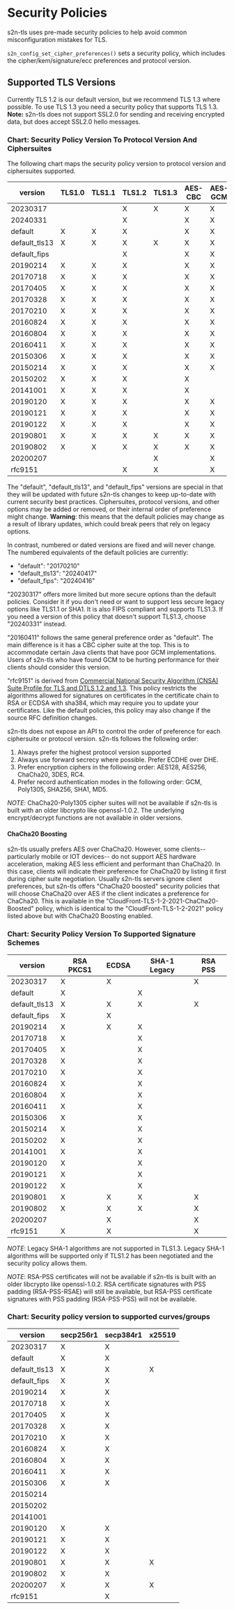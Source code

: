 # Security Policies

s2n-tls uses pre-made security policies to help avoid common misconfiguration mistakes for TLS.

`s2n_config_set_cipher_preferences()` sets a security policy, which includes the cipher/kem/signature/ecc preferences and protocol version.

## Supported TLS Versions

Currently TLS 1.2 is our default version, but we recommend TLS 1.3 where possible. To use TLS 1.3 you need a security policy that supports TLS 1.3.
**Note:** s2n-tls does not support SSL2.0 for sending and receiving encrypted data, but does accept SSL2.0 hello messages.

### Chart: Security Policy Version To Protocol Version And Ciphersuites

The following chart maps the security policy version to protocol version and ciphersuites supported.

|    version    | TLS1.0 | TLS1.1 | TLS1.2 | TLS1.3 | AES-CBC | AES-GCM | CHACHAPOLY | 3DES | RC4 | DHE | ECDHE | RSA kx |
|---------------|--------|--------|--------|--------|---------|---------|------------|------|-----|-----|-------|--------|
|   20230317    |        |        |    X   |    X   |    X    |    X    |            |      |     |     |   X   |        |
|   20240331    |        |        |    X   |        |    X    |    X    |            |      |     |     |   X   |        |
|    default    |    X   |    X   |    X   |        |    X    |    X    |      X     |      |     |     |   X   |    X   |
| default_tls13 |    X   |    X   |    X   |    X   |    X    |    X    |      X     |      |     |     |   X   |    X   |
| default_fips  |        |        |    X   |        |    X    |    X    |            |      |     |  X  |   X   |        |
|   20190214    |    X   |    X   |    X   |        |    X    |    X    |            |   X  |     |  X  |   X   |    X   |
|   20170718    |    X   |    X   |    X   |        |    X    |    X    |            |      |     |     |   X   |    X   |
|   20170405    |    X   |    X   |    X   |        |    X    |    X    |            |   X  |     |     |   X   |    X   |
|   20170328    |    X   |    X   |    X   |        |    X    |    X    |            |   X  |     |  X  |   X   |    X   |
|   20170210    |    X   |    X   |    X   |        |    X    |    X    |      X     |      |     |     |   X   |    X   |
|   20160824    |    X   |    X   |    X   |        |    X    |    X    |            |      |     |     |   X   |    X   |
|   20160804    |    X   |    X   |    X   |        |    X    |    X    |            |   X  |     |     |   X   |    X   |
|   20160411    |    X   |    X   |    X   |        |    X    |    X    |            |   X  |     |     |   X   |    X   |
|   20150306    |    X   |    X   |    X   |        |    X    |    X    |            |   X  |     |     |   X   |    X   |
|   20150214    |    X   |    X   |    X   |        |    X    |    X    |            |   X  |     |  X  |       |    X   |
|   20150202    |    X   |    X   |    X   |        |    X    |         |            |   X  |     |  X  |       |    X   |
|   20141001    |    X   |    X   |    X   |        |    X    |         |            |   X  |  X  |  X  |       |    X   |
|   20190120    |    X   |    X   |    X   |        |    X    |    X    |      X     |   X  |     |     |   X   |    X   |
|   20190121    |    X   |    X   |    X   |        |    X    |    X    |      X     |   X  |     |     |   X   |    X   |
|   20190122    |    X   |    X   |    X   |        |    X    |    X    |      X     |   X  |     |     |   X   |    X   |
|   20190801    |    X   |    X   |    X   |    X   |    X    |    X    |      X     |      |     |     |   X   |    X   |
|   20190802    |    X   |    X   |    X   |    X   |    X    |    X    |      X     |      |     |     |   X   |    X   |
|   20200207    |        |        |        |    X   |         |    X    |      X     |      |     |     |   X   |        |
|    rfc9151    |        |        |    X   |    X   |         |    X    |            |      |     |  X  |   X   |    X   |

The "default", "default_tls13", and "default_fips" versions are special in that they will be updated with future s2n-tls changes to keep up-to-date with current security best practices. Ciphersuites, protocol versions, and other options may be added or removed, or their internal order of preference might change. **Warning**: this means that the default policies may change as a result of library updates, which could break peers that rely on legacy options.

In contrast, numbered or dated versions are fixed and will never change. The numbered equivalents of the default policies are currently:
* "default": "20170210"
* "default_tls13": "20240417"
* "default_fips": "20240416"

"20230317" offers more limited but more secure options than the default policies. Consider it if you don't need or want to support less secure legacy options like TLS1.1 or SHA1. It is also FIPS compliant and supports TLS1.3. If you need a version of this policy that doesn't support TLS1.3, choose "20240331" instead.

"20160411" follows the same general preference order as "default". The main difference is it has a CBC cipher suite at the top. This is to accommodate certain Java clients that have poor GCM implementations. Users of s2n-tls who have found GCM to be hurting performance for their clients should consider this version.

"rfc9151" is derived from [Commercial National Security Algorithm (CNSA) Suite Profile for TLS and DTLS 1.2 and 1.3](https://datatracker.ietf.org/doc/html/rfc9151). This policy restricts the algorithms allowed for signatures on certificates in the certificate chain to RSA or ECDSA with sha384, which may require you to update your certificates.
Like the default policies, this policy may also change if the source RFC definition changes.

s2n-tls does not expose an API to control the order of preference for each ciphersuite or protocol version. s2n-tls follows the following order:

1. Always prefer the highest protocol version supported
2. Always use forward secrecy where possible. Prefer ECDHE over DHE.
3. Prefer encryption ciphers in the following order: AES128, AES256, ChaCha20, 3DES, RC4.
4. Prefer record authentication modes in the following order: GCM, Poly1305, SHA256, SHA1, MD5.

*NOTE*: ChaCha20-Poly1305 cipher suites will not be available if s2n-tls is built with an older libcrypto like openssl-1.0.2. The underlying encrypt/decrypt functions are not available in older versions.

#### ChaCha20 Boosting

s2n-tls usually prefers AES over ChaCha20. However, some clients-- particularly mobile or IOT devices-- do not support AES hardware acceleration, making AES less efficient and performant than ChaCha20. In this case, clients will indicate their preference for ChaCha20 by listing it first during cipher suite negotiation. Usually s2n-tls servers ignore client preferences, but s2n-tls offers "ChaCha20 boosted" security policies that will choose ChaCha20 over AES if the client indicates a preference for ChaCha20. This is available in the "CloudFront-TLS-1-2-2021-ChaCha20-Boosted" policy, which is identical to the "CloudFront-TLS-1-2-2021" policy listed above but with ChaCha20 Boosting enabled.

### Chart: Security Policy Version To Supported Signature Schemes

|    version    | RSA PKCS1 | ECDSA | SHA-1 Legacy | RSA PSS |
|---------------|-----------|-------|--------------|---------|
|   20230317    |     X     |   X   |              |    X    |
|    default    |     X     |       |       X      |         |
| default_tls13 |     X     |   X   |       X      |    X    |
| default_fips  |     X     |   X   |              |         |
|   20190214    |     X     |   X   |       X      |         |
|   20170718    |     X     |       |       X      |         |
|   20170405    |     X     |       |       X      |         |
|   20170328    |     X     |       |       X      |         |
|   20170210    |     X     |       |       X      |         |
|   20160824    |     X     |       |       X      |         |
|   20160804    |     X     |       |       X      |         |
|   20160411    |     X     |       |       X      |         |
|   20150306    |     X     |       |       X      |         |
|   20150214    |     X     |       |       X      |         |
|   20150202    |     X     |       |       X      |         |
|   20141001    |     X     |       |       X      |         |
|   20190120    |     X     |       |       X      |         |
|   20190121    |     X     |       |       X      |         |
|   20190122    |     X     |       |       X      |         |
|   20190801    |     X     |   X   |       X      |    X    |
|   20190802    |     X     |   X   |       X      |    X    |
|   20200207    |           |   X   |              |    X    |
|    rfc9151    |     X     |   X   |              |    X    |

*NOTE*: Legacy SHA-1 algorithms are not supported in TLS1.3. Legacy SHA-1 algorithms will be supported only if TLS1.2 has been negotiated and the security policy allows them.

*NOTE*: RSA-PSS certificates will not be available if s2n-tls is built with an older libcrypto like openssl-1.0.2. RSA certificate signatures with PSS padding (RSA-PSS-RSAE) will still be available, but RSA-PSS certificate signatures with PSS padding (RSA-PSS-PSS) will not be available.

### Chart: Security policy version to supported curves/groups

|    version    | secp256r1 | secp384r1 | x25519 |
|---------------|-----------|-----------|--------|
|   20230317    |     X     |     X     |        |
|    default    |     X     |     X     |        |
| default_tls13 |     X     |     X     |    X   |
| default_fips  |     X     |     X     |        |
|   20190214    |     X     |     X     |        |
|   20170718    |     X     |     X     |        |
|   20170405    |     X     |     X     |        |
|   20170328    |     X     |     X     |        |
|   20170210    |     X     |     X     |        |
|   20160824    |     X     |     X     |        |
|   20160804    |     X     |     X     |        |
|   20160411    |     X     |     X     |        |
|   20150306    |     X     |     X     |        |
|   20150214    |           |           |        |
|   20150202    |           |           |        |
|   20141001    |           |           |        |
|   20190120    |     X     |     X     |        |
|   20190121    |     X     |     X     |        |
|   20190122    |     X     |     X     |        |
|   20190801    |     X     |     X     |    X   |
|   20190802    |     X     |     X     |        |
|   20200207    |     X     |     X     |    X   |
|    rfc9151    |           |     X     |        |
